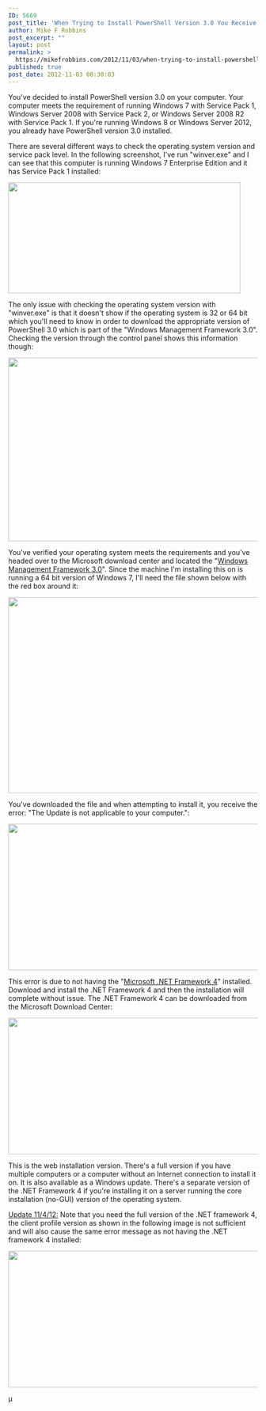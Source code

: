 ```yaml
---
ID: 5669
post_title: 'When Trying to Install PowerShell Version 3.0 You Receive the Message: &#8220;The Update is Not Applicable to Your Computer&#8221;'
author: Mike F Robbins
post_excerpt: ""
layout: post
permalink: >
  https://mikefrobbins.com/2012/11/03/when-trying-to-install-powershell-version-3-0-you-receive-the-message-the-update-is-not-applicable-to-your-computer/
published: true
post_date: 2012-11-03 08:30:03
---
```

You've decided to install PowerShell version 3.0 on your computer. Your computer meets the requirement of running Windows 7 with Service Pack 1, Windows Server 2008 with Service Pack 2, or Windows Server 2008 R2 with Service Pack 1. If you're running Windows 8 or Windows Server 2012, you already have PowerShell version 3.0 installed.

There are several different ways to check the operating system version and service pack level. In the following screenshot, I've run "winver.exe" and I can see that this computer is running Windows 7 Enterprise Edition and it has Service Pack 1 installed:

<a href="http://mikefrobbins.com/wp-content/uploads/2012/11/ps3-install-error11.png"><img class="alignnone size-full wp-image-5670" title="ps3-install-error11" alt="" src="http://mikefrobbins.com/wp-content/uploads/2012/11/ps3-install-error11.png" height="224" width="469" /></a>

The only issue with checking the operating system version with "winver.exe" is that it doesn't show if the operating system is 32 or 64 bit which you'll need to know in order to download the appropriate version of PowerShell 3.0 which is part of the "Windows Management Framework 3.0". Checking the version through the control panel shows this information though:

<a href="http://mikefrobbins.com/wp-content/uploads/2012/11/ps3-install-error12.png"><img class="alignnone size-full wp-image-5671" title="ps3-install-error12" alt="" src="http://mikefrobbins.com/wp-content/uploads/2012/11/ps3-install-error12.png" height="371" width="640" /></a>

You've verified your operating system meets the requirements and you've headed over to the Microsoft download center and located the "<a href="http://www.microsoft.com/en-us/download/details.aspx?id=34595" target="_blank">Windows Management Framework 3.0</a>". Since the machine I'm installing this on is running a 64 bit version of Windows 7, I'll need the file shown below with the red box around it:

<a href="http://www.microsoft.com/en-us/download/details.aspx?id=34595" target="_blank"><img class="alignnone size-full wp-image-5672" title="ps3-install-error13" alt="" src="http://mikefrobbins.com/wp-content/uploads/2012/11/ps3-install-error13.png" height="396" width="640" /></a>

You've downloaded the file and when attempting to install it, you receive the error: "The Update is not applicable to your computer.":

<a href="http://mikefrobbins.com/wp-content/uploads/2012/11/ps3-install-error14.png"><img class="alignnone size-full wp-image-5673" title="ps3-install-error14" alt="" src="http://mikefrobbins.com/wp-content/uploads/2012/11/ps3-install-error14.png" height="296" width="561" /></a>

This error is due to not having the "<a href="http://www.microsoft.com/en-us/download/details.aspx?id=17851" target="_blank">Microsoft .NET Framework 4</a>" installed. Download and install the .NET Framework 4 and then the installation will complete without issue. The .NET Framework 4 can be downloaded from the Microsoft Download Center:

<a href="http://www.microsoft.com/en-us/download/details.aspx?id=17851" target="_blank"><img class="alignnone size-full wp-image-5725" title="ps3-install-error16" alt="" src="http://mikefrobbins.com/wp-content/uploads/2012/11/ps3-install-error16.png" height="276" width="640" /></a>

This is the web installation version. There's a full version if you have multiple computers or a computer without an Internet connection to install it on. It is also available as a Windows update. There's a separate version of the .NET Framework 4 if you're installing it on a server running the core installation (no-GUI) version of the operating system.

<span style="text-decoration:underline;">Update 11/4/12:</span>
Note that you need the full version of the .NET framework 4, the client profile version as shown in the following image is not sufficient and will also cause the same error message as not having the .NET framework 4 installed:

<a href="http://mikefrobbins.com/wp-content/uploads/2012/11/ps3-install-error18.png"><img class="alignnone size-full wp-image-5734" title="ps3-install-error18" alt="" src="http://mikefrobbins.com/wp-content/uploads/2012/11/ps3-install-error18.png" height="276" width="640" /></a>

<a href="http://mikefrobbins.com/wp-content/uploads/2012/11/ps3-install-error17.png"><img class="alignnone size-full wp-image-5729" title="ps3-install-error17" alt="" /></a>µ